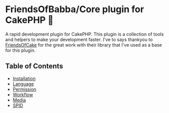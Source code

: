 # FriendsOfBabba/Core plugin for CakePHP 🥧

A rapid development plugin for CakePHP.
This plugin is a collection of tools and helpers to make your development faster.
I've to says thankyou to [FriendsOfCake](https://github.com/FriendsOfCake) for
the great work with their library that I've used as a base for this plugin.

## Table of Contents

- [Installation](docs/Installation.md)
- [Language](docs/Language.md)
- [Permission](docs/Permission.md)
- [Workflow](docs/Workflow.md)
- [Media](docs/Media.md)
- [SPID](docs/auth/SPID.md)
